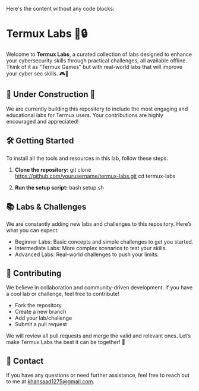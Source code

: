 Here's the content without any code blocks:

# Termux Labs 🚀🔒

Welcome to **Termux Labs**, a curated collection of labs designed to enhance your cybersecurity skills through practical challenges, all available offline. Think of it as "Termux Games" but with real-world labs that will improve your cyber sec skills. 🎮👾

## 🚧 Under Construction 🚧

We are currently building this repository to include the most engaging and educational labs for Termux users. Your contributions are highly encouraged and appreciated!

## 🛠️ Getting Started

To install all the tools and resources in this lab, follow these steps:

1. **Clone the repository:**
   git clone https://github.com/yourusername/termux-labs.git
   cd termux-labs

2. **Run the setup script:**
   bash setup.sh

## 📚 Labs & Challenges

We are constantly adding new labs and challenges to this repository. Here’s what you can expect:

- Beginner Labs: Basic concepts and simple challenges to get you started.
- Intermediate Labs: More complex scenarios to test your skills.
- Advanced Labs: Real-world challenges to push your limits.

## 🤝 Contributing

We believe in collaboration and community-driven development. If you have a cool lab or challenge, feel free to contribute!

- Fork the repository
- Create a new branch
- Add your lab/challenge
- Submit a pull request

We will review all pull requests and merge the valid and relevant ones. Let’s make Termux Labs the best it can be together! 🌟

## 📧 Contact

If you have any questions or need further assistance, feel free to reach out to me at khansaad1275@gmail.com.
